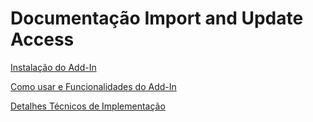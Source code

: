 # Documentação Import and Update Access

[Instalação do Add-In](doc_/Instalacao_do_AddIn.md)

[Como usar e Funcionalidades do Add-In](doc_\Como_usar_e_Funcionalidades_do_AddIn.md)

[Detalhes Técnicos de Implementação](doc_\Detalhes_Tecnicos_de_Implementacao.md)